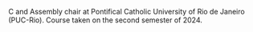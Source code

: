 C and Assembly chair at Pontifical Catholic University of Rio de Janeiro (PUC-Rio). Course taken on the second semester of 2024.
